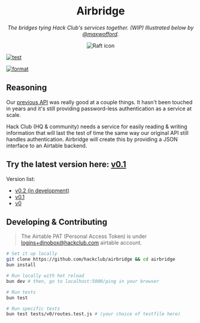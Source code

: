 <h1 align="center">Airbridge</h1>


<p align="center"><i>The bridges tying Hack Club's services together. (WIP) Illustrated below by <a href="https://gh.maxwofford.com">@maxwofford</a>.</i></p>
<p align="center"><img alt="Raft icon" src="https://cloud-gxlnkdt57.vercel.app/0untitled.png"></a>


[![test](https://github.com/hackclub/airbridge/actions/workflows/test.yml/badge.svg)](https://github.com/hackclub/airbridge/actions/workflows/test.yml)

[![format](https://github.com/hackclub/airbridge/actions/workflows/format.yml/badge.svg)](https://github.com/hackclub/airbridge/actions/workflows/format.yml)

## Reasoning

Our [previous API](https://github.com/hackclub/api/blob/master/README.md) was really good at a couple things. It hasn't been touched in years and it's still providing password-less authentication as a service at scale.

Hack Club (HQ & community) needs a service for easily reading & writing information that will last the test of time the same way our original API still handles authentication. Airbridge will create this by providing a JSON interface to an Airtable backend.

## Try the latest version here: [v0.1](./src/v0.1/README.md)

Version list:

- [v0.2 (in development)](./src/v0.2/README.md)
- [v0.1](./src/v0.1/README.md)
- [v0](./src/v0/README.md)

## Developing & Contributing
> The Airtable PAT (Personal Access Token) is under logins+dinobox@hackclub.com airtable account.

```sh
# Set it up locally
git clone https://github.com/hackclub/airbridge && cd airbridge
bun install

# Run locally with hot reload
bun dev # then, go to localhost:5000/ping in your browser

# Run tests
bun test

# Run specific tests
bun test tests/v0/routes.test.js # (your choice of testfile here)
```
